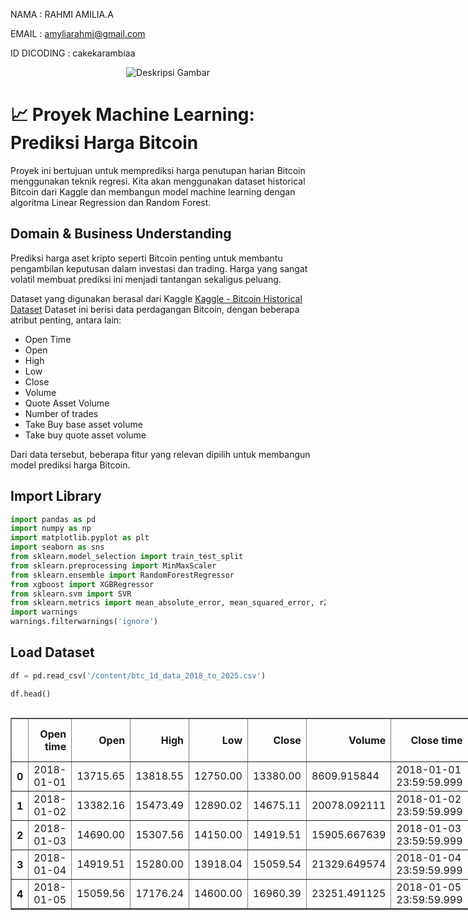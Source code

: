 NAMA : RAHMI AMILIA.A

EMAIL : amyliarahmi@gmail.com

ID DICODING : cakekarambiaa

<div style="text-align: center;">
  <img src="https://stormgain.com/sites/default/files/2024-03/bitcoin-price-predction-main.jpg" alt="Deskripsi Gambar" style="max-width: 100%; height: auto;">
</div>

# 📈 Proyek Machine Learning: Prediksi Harga Bitcoin

Proyek ini bertujuan untuk memprediksi harga penutupan harian Bitcoin menggunakan teknik regresi. Kita akan menggunakan dataset historical Bitcoin dari Kaggle dan membangun model machine learning dengan algoritma Linear Regression dan Random Forest.

## Domain & Business Understanding

Prediksi harga aset kripto seperti Bitcoin penting untuk membantu pengambilan keputusan dalam investasi dan trading. Harga yang sangat volatil membuat prediksi ini menjadi tantangan sekaligus peluang.

Dataset yang digunakan berasal dari Kaggle [Kaggle - Bitcoin Historical Dataset](https://www.kaggle.com/datasets/novandraanugrah/bitcoin-historical-datasets-2018-2024)
Dataset ini berisi data perdagangan Bitcoin, dengan beberapa atribut penting, antara lain:


*   Open Time
*   Open
*   High
*   Low
*   Close
*   Volume
*   Quote Asset Volume
*   Number of trades
*   Take Buy base asset volume
*   Take buy quote asset volume

Dari data tersebut, beberapa fitur yang relevan dipilih untuk membangun model prediksi harga Bitcoin.



## Import Library


```python
import pandas as pd
import numpy as np
import matplotlib.pyplot as plt
import seaborn as sns
from sklearn.model_selection import train_test_split
from sklearn.preprocessing import MinMaxScaler
from sklearn.ensemble import RandomForestRegressor
from xgboost import XGBRegressor
from sklearn.svm import SVR
from sklearn.metrics import mean_absolute_error, mean_squared_error, r2_score
import warnings
warnings.filterwarnings('ignore')
```

## Load Dataset


```python
df = pd.read_csv('/content/btc_1d_data_2018_to_2025.csv')
```


```python
df.head()
```





  <div id="df-918da09c-f368-401a-a30c-6cd1ae17f5c0" class="colab-df-container">
    <div>
<style scoped>
    .dataframe tbody tr th:only-of-type {
        vertical-align: middle;
    }

    .dataframe tbody tr th {
        vertical-align: top;
    }

    .dataframe thead th {
        text-align: right;
    }
</style>
<table border="1" class="dataframe">
  <thead>
    <tr style="text-align: right;">
      <th></th>
      <th>Open time</th>
      <th>Open</th>
      <th>High</th>
      <th>Low</th>
      <th>Close</th>
      <th>Volume</th>
      <th>Close time</th>
      <th>Quote asset volume</th>
      <th>Number of trades</th>
      <th>Taker buy base asset volume</th>
      <th>Taker buy quote asset volume</th>
      <th>Ignore</th>
    </tr>
  </thead>
  <tbody>
    <tr>
      <th>0</th>
      <td>2018-01-01</td>
      <td>13715.65</td>
      <td>13818.55</td>
      <td>12750.00</td>
      <td>13380.00</td>
      <td>8609.915844</td>
      <td>2018-01-01 23:59:59.999</td>
      <td>1.147997e+08</td>
      <td>105595</td>
      <td>3961.938946</td>
      <td>5.280975e+07</td>
      <td>0</td>
    </tr>
    <tr>
      <th>1</th>
      <td>2018-01-02</td>
      <td>13382.16</td>
      <td>15473.49</td>
      <td>12890.02</td>
      <td>14675.11</td>
      <td>20078.092111</td>
      <td>2018-01-02 23:59:59.999</td>
      <td>2.797171e+08</td>
      <td>177728</td>
      <td>11346.326739</td>
      <td>1.580801e+08</td>
      <td>0</td>
    </tr>
    <tr>
      <th>2</th>
      <td>2018-01-03</td>
      <td>14690.00</td>
      <td>15307.56</td>
      <td>14150.00</td>
      <td>14919.51</td>
      <td>15905.667639</td>
      <td>2018-01-03 23:59:59.999</td>
      <td>2.361169e+08</td>
      <td>162787</td>
      <td>8994.953566</td>
      <td>1.335873e+08</td>
      <td>0</td>
    </tr>
    <tr>
      <th>3</th>
      <td>2018-01-04</td>
      <td>14919.51</td>
      <td>15280.00</td>
      <td>13918.04</td>
      <td>15059.54</td>
      <td>21329.649574</td>
      <td>2018-01-04 23:59:59.999</td>
      <td>3.127816e+08</td>
      <td>170310</td>
      <td>12680.812951</td>
      <td>1.861168e+08</td>
      <td>0</td>
    </tr>
    <tr>
      <th>4</th>
      <td>2018-01-05</td>
      <td>15059.56</td>
      <td>17176.24</td>
      <td>14600.00</td>
      <td>16960.39</td>
      <td>23251.491125</td>
      <td>2018-01-05 23:59:59.999</td>
      <td>3.693220e+08</td>
      <td>192969</td>
      <td>13346.622293</td>
      <td>2.118299e+08</td>
      <td>0</td>
    </tr>
  </tbody>
</table>
</div>
    <div class="colab-df-buttons">

  <div class="colab-df-container">
    <button class="colab-df-convert" onclick="convertToInteractive('df-918da09c-f368-401a-a30c-6cd1ae17f5c0')"
            title="Convert this dataframe to an interactive table."
            style="display:none;">

  <svg xmlns="http://www.w3.org/2000/svg" height="24px" viewBox="0 -960 960 960">
    <path d="M120-120v-720h720v720H120Zm60-500h600v-160H180v160Zm220 220h160v-160H400v160Zm0 220h160v-160H400v160ZM180-400h160v-160H180v160Zm440 0h160v-160H620v160ZM180-180h160v-160H180v160Zm440 0h160v-160H620v160Z"/>
  </svg>
    </button>

  <style>
    .colab-df-container {
      display:flex;
      gap: 12px;
    }

    .colab-df-convert {
      background-color: #E8F0FE;
      border: none;
      border-radius: 50%;
      cursor: pointer;
      display: none;
      fill: #1967D2;
      height: 32px;
      padding: 0 0 0 0;
      width: 32px;
    }

    .colab-df-convert:hover {
      background-color: #E2EBFA;
      box-shadow: 0px 1px 2px rgba(60, 64, 67, 0.3), 0px 1px 3px 1px rgba(60, 64, 67, 0.15);
      fill: #174EA6;
    }

    .colab-df-buttons div {
      margin-bottom: 4px;
    }

    [theme=dark] .colab-df-convert {
      background-color: #3B4455;
      fill: #D2E3FC;
    }

    [theme=dark] .colab-df-convert:hover {
      background-color: #434B5C;
      box-shadow: 0px 1px 3px 1px rgba(0, 0, 0, 0.15);
      filter: drop-shadow(0px 1px 2px rgba(0, 0, 0, 0.3));
      fill: #FFFFFF;
    }
  </style>

    <script>
      const buttonEl =
        document.querySelector('#df-918da09c-f368-401a-a30c-6cd1ae17f5c0 button.colab-df-convert');
      buttonEl.style.display =
        google.colab.kernel.accessAllowed ? 'block' : 'none';

      async function convertToInteractive(key) {
        const element = document.querySelector('#df-918da09c-f368-401a-a30c-6cd1ae17f5c0');
        const dataTable =
          await google.colab.kernel.invokeFunction('convertToInteractive',
                                                    [key], {});
        if (!dataTable) return;

        const docLinkHtml = 'Like what you see? Visit the ' +
          '<a target="_blank" href=https://colab.research.google.com/notebooks/data_table.ipynb>data table notebook</a>'
          + ' to learn more about interactive tables.';
        element.innerHTML = '';
        dataTable['output_type'] = 'display_data';
        await google.colab.output.renderOutput(dataTable, element);
        const docLink = document.createElement('div');
        docLink.innerHTML = docLinkHtml;
        element.appendChild(docLink);
      }
    </script>
  </div>


    <div id="df-46cf8b2e-3361-4554-9a91-372938ad1839">
      <button class="colab-df-quickchart" onclick="quickchart('df-46cf8b2e-3361-4554-9a91-372938ad1839')"
                title="Suggest charts"
                style="display:none;">

<svg xmlns="http://www.w3.org/2000/svg" height="24px"viewBox="0 0 24 24"
     width="24px">
    <g>
        <path d="M19 3H5c-1.1 0-2 .9-2 2v14c0 1.1.9 2 2 2h14c1.1 0 2-.9 2-2V5c0-1.1-.9-2-2-2zM9 17H7v-7h2v7zm4 0h-2V7h2v10zm4 0h-2v-4h2v4z"/>
    </g>
</svg>
      </button>

<style>
  .colab-df-quickchart {
      --bg-color: #E8F0FE;
      --fill-color: #1967D2;
      --hover-bg-color: #E2EBFA;
      --hover-fill-color: #174EA6;
      --disabled-fill-color: #AAA;
      --disabled-bg-color: #DDD;
  }

  [theme=dark] .colab-df-quickchart {
      --bg-color: #3B4455;
      --fill-color: #D2E3FC;
      --hover-bg-color: #434B5C;
      --hover-fill-color: #FFFFFF;
      --disabled-bg-color: #3B4455;
      --disabled-fill-color: #666;
  }

  .colab-df-quickchart {
    background-color: var(--bg-color);
    border: none;
    border-radius: 50%;
    cursor: pointer;
    display: none;
    fill: var(--fill-color);
    height: 32px;
    padding: 0;
    width: 32px;
  }

  .colab-df-quickchart:hover {
    background-color: var(--hover-bg-color);
    box-shadow: 0 1px 2px rgba(60, 64, 67, 0.3), 0 1px 3px 1px rgba(60, 64, 67, 0.15);
    fill: var(--button-hover-fill-color);
  }

  .colab-df-quickchart-complete:disabled,
  .colab-df-quickchart-complete:disabled:hover {
    background-color: var(--disabled-bg-color);
    fill: var(--disabled-fill-color);
    box-shadow: none;
  }

  .colab-df-spinner {
    border: 2px solid var(--fill-color);
    border-color: transparent;
    border-bottom-color: var(--fill-color);
    animation:
      spin 1s steps(1) infinite;
  }

  @keyframes spin {
    0% {
      border-color: transparent;
      border-bottom-color: var(--fill-color);
      border-left-color: var(--fill-color);
    }
    20% {
      border-color: transparent;
      border-left-color: var(--fill-color);
      border-top-color: var(--fill-color);
    }
    30% {
      border-color: transparent;
      border-left-color: var(--fill-color);
      border-top-color: var(--fill-color);
      border-right-color: var(--fill-color);
    }
    40% {
      border-color: transparent;
      border-right-color: var(--fill-color);
      border-top-color: var(--fill-color);
    }
    60% {
      border-color: transparent;
      border-right-color: var(--fill-color);
    }
    80% {
      border-color: transparent;
      border-right-color: var(--fill-color);
      border-bottom-color: var(--fill-color);
    }
    90% {
      border-color: transparent;
      border-bottom-color: var(--fill-color);
    }
  }
</style>

      <script>
        async function quickchart(key) {
          const quickchartButtonEl =
            document.querySelector('#' + key + ' button');
          quickchartButtonEl.disabled = true;  // To prevent multiple clicks.
          quickchartButtonEl.classList.add('colab-df-spinner');
          try {
            const charts = await google.colab.kernel.invokeFunction(
                'suggestCharts', [key], {});
          } catch (error) {
            console.error('Error during call to suggestCharts:', error);
          }
          quickchartButtonEl.classList.remove('colab-df-spinner');
          quickchartButtonEl.classList.add('colab-df-quickchart-complete');
        }
        (() => {
          let quickchartButtonEl =
            document.querySelector('#df-46cf8b2e-3361-4554-9a91-372938ad1839 button');
          quickchartButtonEl.style.display =
            google.colab.kernel.accessAllowed ? 'block' : 'none';
        })();
      </script>
    </div>

    </div>
  </div>





```python
df.tail()
```





  <div id="df-f3be9782-7180-497f-83b5-1480c9ff4083" class="colab-df-container">
    <div>
<style scoped>
    .dataframe tbody tr th:only-of-type {
        vertical-align: middle;
    }

    .dataframe tbody tr th {
        vertical-align: top;
    }

    .dataframe thead th {
        text-align: right;
    }
</style>
<table border="1" class="dataframe">
  <thead>
    <tr style="text-align: right;">
      <th></th>
      <th>Open time</th>
      <th>Open</th>
      <th>High</th>
      <th>Low</th>
      <th>Close</th>
      <th>Volume</th>
      <th>Close time</th>
      <th>Quote asset volume</th>
      <th>Number of trades</th>
      <th>Taker buy base asset volume</th>
      <th>Taker buy quote asset volume</th>
      <th>Ignore</th>
    </tr>
  </thead>
  <tbody>
    <tr>
      <th>2670</th>
      <td>2025-04-24</td>
      <td>93691.07</td>
      <td>93787.65</td>
      <td>93060.75</td>
      <td>93607.99</td>
      <td>1498.31243</td>
      <td>2025-04-24 23:59:59.999</td>
      <td>1.399920e+08</td>
      <td>173779</td>
      <td>429.75126</td>
      <td>4.014164e+07</td>
      <td>0</td>
    </tr>
    <tr>
      <th>2671</th>
      <td>2025-04-25</td>
      <td>93980.47</td>
      <td>94444.00</td>
      <td>93520.00</td>
      <td>93664.14</td>
      <td>2699.07820</td>
      <td>2025-04-25 23:59:59.999</td>
      <td>2.533782e+08</td>
      <td>307401</td>
      <td>1518.80459</td>
      <td>1.425713e+08</td>
      <td>0</td>
    </tr>
    <tr>
      <th>2672</th>
      <td>2025-04-26</td>
      <td>94638.68</td>
      <td>95199.00</td>
      <td>94527.84</td>
      <td>95055.48</td>
      <td>1878.89983</td>
      <td>2025-04-26 23:59:59.999</td>
      <td>1.781277e+08</td>
      <td>150054</td>
      <td>789.03707</td>
      <td>7.481943e+07</td>
      <td>0</td>
    </tr>
    <tr>
      <th>2673</th>
      <td>2025-04-27</td>
      <td>94628.00</td>
      <td>95369.00</td>
      <td>94041.60</td>
      <td>94222.29</td>
      <td>3179.08570</td>
      <td>2025-04-27 23:59:59.999</td>
      <td>3.014499e+08</td>
      <td>394263</td>
      <td>1534.29285</td>
      <td>1.456140e+08</td>
      <td>0</td>
    </tr>
    <tr>
      <th>2674</th>
      <td>2025-04-28</td>
      <td>93749.29</td>
      <td>93798.71</td>
      <td>92800.01</td>
      <td>93130.44</td>
      <td>2221.76369</td>
      <td>2025-04-28 23:59:59.999</td>
      <td>2.071204e+08</td>
      <td>436996</td>
      <td>991.34663</td>
      <td>9.240970e+07</td>
      <td>0</td>
    </tr>
  </tbody>
</table>
</div>
    <div class="colab-df-buttons">

  <div class="colab-df-container">
    <button class="colab-df-convert" onclick="convertToInteractive('df-f3be9782-7180-497f-83b5-1480c9ff4083')"
            title="Convert this dataframe to an interactive table."
            style="display:none;">

  <svg xmlns="http://www.w3.org/2000/svg" height="24px" viewBox="0 -960 960 960">
    <path d="M120-120v-720h720v720H120Zm60-500h600v-160H180v160Zm220 220h160v-160H400v160Zm0 220h160v-160H400v160ZM180-400h160v-160H180v160Zm440 0h160v-160H620v160ZM180-180h160v-160H180v160Zm440 0h160v-160H620v160Z"/>
  </svg>
    </button>

  <style>
    .colab-df-container {
      display:flex;
      gap: 12px;
    }

    .colab-df-convert {
      background-color: #E8F0FE;
      border: none;
      border-radius: 50%;
      cursor: pointer;
      display: none;
      fill: #1967D2;
      height: 32px;
      padding: 0 0 0 0;
      width: 32px;
    }

    .colab-df-convert:hover {
      background-color: #E2EBFA;
      box-shadow: 0px 1px 2px rgba(60, 64, 67, 0.3), 0px 1px 3px 1px rgba(60, 64, 67, 0.15);
      fill: #174EA6;
    }

    .colab-df-buttons div {
      margin-bottom: 4px;
    }

    [theme=dark] .colab-df-convert {
      background-color: #3B4455;
      fill: #D2E3FC;
    }

    [theme=dark] .colab-df-convert:hover {
      background-color: #434B5C;
      box-shadow: 0px 1px 3px 1px rgba(0, 0, 0, 0.15);
      filter: drop-shadow(0px 1px 2px rgba(0, 0, 0, 0.3));
      fill: #FFFFFF;
    }
  </style>

    <script>
      const buttonEl =
        document.querySelector('#df-f3be9782-7180-497f-83b5-1480c9ff4083 button.colab-df-convert');
      buttonEl.style.display =
        google.colab.kernel.accessAllowed ? 'block' : 'none';

      async function convertToInteractive(key) {
        const element = document.querySelector('#df-f3be9782-7180-497f-83b5-1480c9ff4083');
        const dataTable =
          await google.colab.kernel.invokeFunction('convertToInteractive',
                                                    [key], {});
        if (!dataTable) return;

        const docLinkHtml = 'Like what you see? Visit the ' +
          '<a target="_blank" href=https://colab.research.google.com/notebooks/data_table.ipynb>data table notebook</a>'
          + ' to learn more about interactive tables.';
        element.innerHTML = '';
        dataTable['output_type'] = 'display_data';
        await google.colab.output.renderOutput(dataTable, element);
        const docLink = document.createElement('div');
        docLink.innerHTML = docLinkHtml;
        element.appendChild(docLink);
      }
    </script>
  </div>


    <div id="df-b18600af-96d2-4fb4-becf-f15c576fc452">
      <button class="colab-df-quickchart" onclick="quickchart('df-b18600af-96d2-4fb4-becf-f15c576fc452')"
                title="Suggest charts"
                style="display:none;">

<svg xmlns="http://www.w3.org/2000/svg" height="24px"viewBox="0 0 24 24"
     width="24px">
    <g>
        <path d="M19 3H5c-1.1 0-2 .9-2 2v14c0 1.1.9 2 2 2h14c1.1 0 2-.9 2-2V5c0-1.1-.9-2-2-2zM9 17H7v-7h2v7zm4 0h-2V7h2v10zm4 0h-2v-4h2v4z"/>
    </g>
</svg>
      </button>

<style>
  .colab-df-quickchart {
      --bg-color: #E8F0FE;
      --fill-color: #1967D2;
      --hover-bg-color: #E2EBFA;
      --hover-fill-color: #174EA6;
      --disabled-fill-color: #AAA;
      --disabled-bg-color: #DDD;
  }

  [theme=dark] .colab-df-quickchart {
      --bg-color: #3B4455;
      --fill-color: #D2E3FC;
      --hover-bg-color: #434B5C;
      --hover-fill-color: #FFFFFF;
      --disabled-bg-color: #3B4455;
      --disabled-fill-color: #666;
  }

  .colab-df-quickchart {
    background-color: var(--bg-color);
    border: none;
    border-radius: 50%;
    cursor: pointer;
    display: none;
    fill: var(--fill-color);
    height: 32px;
    padding: 0;
    width: 32px;
  }

  .colab-df-quickchart:hover {
    background-color: var(--hover-bg-color);
    box-shadow: 0 1px 2px rgba(60, 64, 67, 0.3), 0 1px 3px 1px rgba(60, 64, 67, 0.15);
    fill: var(--button-hover-fill-color);
  }

  .colab-df-quickchart-complete:disabled,
  .colab-df-quickchart-complete:disabled:hover {
    background-color: var(--disabled-bg-color);
    fill: var(--disabled-fill-color);
    box-shadow: none;
  }

  .colab-df-spinner {
    border: 2px solid var(--fill-color);
    border-color: transparent;
    border-bottom-color: var(--fill-color);
    animation:
      spin 1s steps(1) infinite;
  }

  @keyframes spin {
    0% {
      border-color: transparent;
      border-bottom-color: var(--fill-color);
      border-left-color: var(--fill-color);
    }
    20% {
      border-color: transparent;
      border-left-color: var(--fill-color);
      border-top-color: var(--fill-color);
    }
    30% {
      border-color: transparent;
      border-left-color: var(--fill-color);
      border-top-color: var(--fill-color);
      border-right-color: var(--fill-color);
    }
    40% {
      border-color: transparent;
      border-right-color: var(--fill-color);
      border-top-color: var(--fill-color);
    }
    60% {
      border-color: transparent;
      border-right-color: var(--fill-color);
    }
    80% {
      border-color: transparent;
      border-right-color: var(--fill-color);
      border-bottom-color: var(--fill-color);
    }
    90% {
      border-color: transparent;
      border-bottom-color: var(--fill-color);
    }
  }
</style>

      <script>
        async function quickchart(key) {
          const quickchartButtonEl =
            document.querySelector('#' + key + ' button');
          quickchartButtonEl.disabled = true;  // To prevent multiple clicks.
          quickchartButtonEl.classList.add('colab-df-spinner');
          try {
            const charts = await google.colab.kernel.invokeFunction(
                'suggestCharts', [key], {});
          } catch (error) {
            console.error('Error during call to suggestCharts:', error);
          }
          quickchartButtonEl.classList.remove('colab-df-spinner');
          quickchartButtonEl.classList.add('colab-df-quickchart-complete');
        }
        (() => {
          let quickchartButtonEl =
            document.querySelector('#df-b18600af-96d2-4fb4-becf-f15c576fc452 button');
          quickchartButtonEl.style.display =
            google.colab.kernel.accessAllowed ? 'block' : 'none';
        })();
      </script>
    </div>

    </div>
  </div>





```python
df.describe()
```





  <div id="df-b9f167af-3463-4026-ae43-7eb9e9b650ed" class="colab-df-container">
    <div>
<style scoped>
    .dataframe tbody tr th:only-of-type {
        vertical-align: middle;
    }

    .dataframe tbody tr th {
        vertical-align: top;
    }

    .dataframe thead th {
        text-align: right;
    }
</style>
<table border="1" class="dataframe">
  <thead>
    <tr style="text-align: right;">
      <th></th>
      <th>Open</th>
      <th>High</th>
      <th>Low</th>
      <th>Close</th>
      <th>Volume</th>
      <th>Quote asset volume</th>
      <th>Number of trades</th>
      <th>Taker buy base asset volume</th>
      <th>Taker buy quote asset volume</th>
      <th>Ignore</th>
    </tr>
  </thead>
  <tbody>
    <tr>
      <th>count</th>
      <td>2675.000000</td>
      <td>2675.000000</td>
      <td>2675.000000</td>
      <td>2675.000000</td>
      <td>2675.000000</td>
      <td>2.675000e+03</td>
      <td>2.675000e+03</td>
      <td>2675.000000</td>
      <td>2.675000e+03</td>
      <td>2675.0</td>
    </tr>
    <tr>
      <th>mean</th>
      <td>30840.578019</td>
      <td>31528.766520</td>
      <td>30104.435275</td>
      <td>30871.815563</td>
      <td>68932.035975</td>
      <td>1.783905e+09</td>
      <td>1.719947e+06</td>
      <td>34264.056822</td>
      <td>8.832812e+08</td>
      <td>0.0</td>
    </tr>
    <tr>
      <th>std</th>
      <td>25302.219752</td>
      <td>25767.079921</td>
      <td>24820.256355</td>
      <td>25331.323460</td>
      <td>80006.389942</td>
      <td>2.002799e+09</td>
      <td>2.109577e+06</td>
      <td>39815.096251</td>
      <td>9.958256e+08</td>
      <td>0.0</td>
    </tr>
    <tr>
      <th>min</th>
      <td>3211.710000</td>
      <td>3276.500000</td>
      <td>3156.260000</td>
      <td>3211.720000</td>
      <td>300.986860</td>
      <td>1.177017e+07</td>
      <td>1.241700e+04</td>
      <td>151.876190</td>
      <td>6.532639e+06</td>
      <td>0.0</td>
    </tr>
    <tr>
      <th>25%</th>
      <td>9178.505000</td>
      <td>9347.500000</td>
      <td>8949.030000</td>
      <td>9183.355000</td>
      <td>28887.841936</td>
      <td>3.669396e+08</td>
      <td>4.016555e+05</td>
      <td>14434.566106</td>
      <td>1.847062e+08</td>
      <td>0.0</td>
    </tr>
    <tr>
      <th>50%</th>
      <td>23554.850000</td>
      <td>24199.720000</td>
      <td>23060.000000</td>
      <td>23628.970000</td>
      <td>43882.924625</td>
      <td>1.090742e+09</td>
      <td>1.003615e+06</td>
      <td>21963.773537</td>
      <td>5.292412e+08</td>
      <td>0.0</td>
    </tr>
    <tr>
      <th>75%</th>
      <td>46357.010000</td>
      <td>47490.840000</td>
      <td>44745.365000</td>
      <td>46385.005000</td>
      <td>71682.501594</td>
      <td>2.499919e+09</td>
      <td>1.912282e+06</td>
      <td>35556.832016</td>
      <td>1.248836e+09</td>
      <td>0.0</td>
    </tr>
    <tr>
      <th>max</th>
      <td>106143.820000</td>
      <td>108353.000000</td>
      <td>105321.490000</td>
      <td>106143.820000</td>
      <td>760705.362783</td>
      <td>1.746531e+10</td>
      <td>1.522359e+07</td>
      <td>374775.574085</td>
      <td>8.783916e+09</td>
      <td>0.0</td>
    </tr>
  </tbody>
</table>
</div>
    <div class="colab-df-buttons">

  <div class="colab-df-container">
    <button class="colab-df-convert" onclick="convertToInteractive('df-b9f167af-3463-4026-ae43-7eb9e9b650ed')"
            title="Convert this dataframe to an interactive table."
            style="display:none;">

  <svg xmlns="http://www.w3.org/2000/svg" height="24px" viewBox="0 -960 960 960">
    <path d="M120-120v-720h720v720H120Zm60-500h600v-160H180v160Zm220 220h160v-160H400v160Zm0 220h160v-160H400v160ZM180-400h160v-160H180v160Zm440 0h160v-160H620v160ZM180-180h160v-160H180v160Zm440 0h160v-160H620v160Z"/>
  </svg>
    </button>

  <style>
    .colab-df-container {
      display:flex;
      gap: 12px;
    }

    .colab-df-convert {
      background-color: #E8F0FE;
      border: none;
      border-radius: 50%;
      cursor: pointer;
      display: none;
      fill: #1967D2;
      height: 32px;
      padding: 0 0 0 0;
      width: 32px;
    }

    .colab-df-convert:hover {
      background-color: #E2EBFA;
      box-shadow: 0px 1px 2px rgba(60, 64, 67, 0.3), 0px 1px 3px 1px rgba(60, 64, 67, 0.15);
      fill: #174EA6;
    }

    .colab-df-buttons div {
      margin-bottom: 4px;
    }

    [theme=dark] .colab-df-convert {
      background-color: #3B4455;
      fill: #D2E3FC;
    }

    [theme=dark] .colab-df-convert:hover {
      background-color: #434B5C;
      box-shadow: 0px 1px 3px 1px rgba(0, 0, 0, 0.15);
      filter: drop-shadow(0px 1px 2px rgba(0, 0, 0, 0.3));
      fill: #FFFFFF;
    }
  </style>

    <script>
      const buttonEl =
        document.querySelector('#df-b9f167af-3463-4026-ae43-7eb9e9b650ed button.colab-df-convert');
      buttonEl.style.display =
        google.colab.kernel.accessAllowed ? 'block' : 'none';

      async function convertToInteractive(key) {
        const element = document.querySelector('#df-b9f167af-3463-4026-ae43-7eb9e9b650ed');
        const dataTable =
          await google.colab.kernel.invokeFunction('convertToInteractive',
                                                    [key], {});
        if (!dataTable) return;

        const docLinkHtml = 'Like what you see? Visit the ' +
          '<a target="_blank" href=https://colab.research.google.com/notebooks/data_table.ipynb>data table notebook</a>'
          + ' to learn more about interactive tables.';
        element.innerHTML = '';
        dataTable['output_type'] = 'display_data';
        await google.colab.output.renderOutput(dataTable, element);
        const docLink = document.createElement('div');
        docLink.innerHTML = docLinkHtml;
        element.appendChild(docLink);
      }
    </script>
  </div>


    <div id="df-d6dca38d-1a45-4df6-9cd4-0d3130814129">
      <button class="colab-df-quickchart" onclick="quickchart('df-d6dca38d-1a45-4df6-9cd4-0d3130814129')"
                title="Suggest charts"
                style="display:none;">

<svg xmlns="http://www.w3.org/2000/svg" height="24px"viewBox="0 0 24 24"
     width="24px">
    <g>
        <path d="M19 3H5c-1.1 0-2 .9-2 2v14c0 1.1.9 2 2 2h14c1.1 0 2-.9 2-2V5c0-1.1-.9-2-2-2zM9 17H7v-7h2v7zm4 0h-2V7h2v10zm4 0h-2v-4h2v4z"/>
    </g>
</svg>
      </button>

<style>
  .colab-df-quickchart {
      --bg-color: #E8F0FE;
      --fill-color: #1967D2;
      --hover-bg-color: #E2EBFA;
      --hover-fill-color: #174EA6;
      --disabled-fill-color: #AAA;
      --disabled-bg-color: #DDD;
  }

  [theme=dark] .colab-df-quickchart {
      --bg-color: #3B4455;
      --fill-color: #D2E3FC;
      --hover-bg-color: #434B5C;
      --hover-fill-color: #FFFFFF;
      --disabled-bg-color: #3B4455;
      --disabled-fill-color: #666;
  }

  .colab-df-quickchart {
    background-color: var(--bg-color);
    border: none;
    border-radius: 50%;
    cursor: pointer;
    display: none;
    fill: var(--fill-color);
    height: 32px;
    padding: 0;
    width: 32px;
  }

  .colab-df-quickchart:hover {
    background-color: var(--hover-bg-color);
    box-shadow: 0 1px 2px rgba(60, 64, 67, 0.3), 0 1px 3px 1px rgba(60, 64, 67, 0.15);
    fill: var(--button-hover-fill-color);
  }

  .colab-df-quickchart-complete:disabled,
  .colab-df-quickchart-complete:disabled:hover {
    background-color: var(--disabled-bg-color);
    fill: var(--disabled-fill-color);
    box-shadow: none;
  }

  .colab-df-spinner {
    border: 2px solid var(--fill-color);
    border-color: transparent;
    border-bottom-color: var(--fill-color);
    animation:
      spin 1s steps(1) infinite;
  }

  @keyframes spin {
    0% {
      border-color: transparent;
      border-bottom-color: var(--fill-color);
      border-left-color: var(--fill-color);
    }
    20% {
      border-color: transparent;
      border-left-color: var(--fill-color);
      border-top-color: var(--fill-color);
    }
    30% {
      border-color: transparent;
      border-left-color: var(--fill-color);
      border-top-color: var(--fill-color);
      border-right-color: var(--fill-color);
    }
    40% {
      border-color: transparent;
      border-right-color: var(--fill-color);
      border-top-color: var(--fill-color);
    }
    60% {
      border-color: transparent;
      border-right-color: var(--fill-color);
    }
    80% {
      border-color: transparent;
      border-right-color: var(--fill-color);
      border-bottom-color: var(--fill-color);
    }
    90% {
      border-color: transparent;
      border-bottom-color: var(--fill-color);
    }
  }
</style>

      <script>
        async function quickchart(key) {
          const quickchartButtonEl =
            document.querySelector('#' + key + ' button');
          quickchartButtonEl.disabled = true;  // To prevent multiple clicks.
          quickchartButtonEl.classList.add('colab-df-spinner');
          try {
            const charts = await google.colab.kernel.invokeFunction(
                'suggestCharts', [key], {});
          } catch (error) {
            console.error('Error during call to suggestCharts:', error);
          }
          quickchartButtonEl.classList.remove('colab-df-spinner');
          quickchartButtonEl.classList.add('colab-df-quickchart-complete');
        }
        (() => {
          let quickchartButtonEl =
            document.querySelector('#df-d6dca38d-1a45-4df6-9cd4-0d3130814129 button');
          quickchartButtonEl.style.display =
            google.colab.kernel.accessAllowed ? 'block' : 'none';
        })();
      </script>
    </div>

    </div>
  </div>




## EDA - Exploratory Data Analysis


```python
print(df.columns)
```

    Index(['Open time', 'Open', 'High', 'Low', 'Close', 'Volume', 'Close time',
           'Quote asset volume', 'Number of trades', 'Taker buy base asset volume',
           'Taker buy quote asset volume', 'Ignore'],
          dtype='object')



```python
df['Open time'] = pd.to_datetime(df['Open time'])
```

Statistik deskriptif


```python
print(df.describe())
```

                     Open time           Open           High            Low  \
    count                 2675    2675.000000    2675.000000    2675.000000   
    mean   2021-08-30 00:00:00   30840.578019   31528.766520   30104.435275   
    min    2018-01-01 00:00:00    3211.710000    3276.500000    3156.260000   
    25%    2019-10-31 12:00:00    9178.505000    9347.500000    8949.030000   
    50%    2021-08-30 00:00:00   23554.850000   24199.720000   23060.000000   
    75%    2023-06-29 12:00:00   46357.010000   47490.840000   44745.365000   
    max    2025-04-28 00:00:00  106143.820000  108353.000000  105321.490000   
    std                    NaN   25302.219752   25767.079921   24820.256355   
    
                   Close         Volume  Quote asset volume  Number of trades  \
    count    2675.000000    2675.000000        2.675000e+03      2.675000e+03   
    mean    30871.815563   68932.035975        1.783905e+09      1.719947e+06   
    min      3211.720000     300.986860        1.177017e+07      1.241700e+04   
    25%      9183.355000   28887.841936        3.669396e+08      4.016555e+05   
    50%     23628.970000   43882.924625        1.090742e+09      1.003615e+06   
    75%     46385.005000   71682.501594        2.499919e+09      1.912282e+06   
    max    106143.820000  760705.362783        1.746531e+10      1.522359e+07   
    std     25331.323460   80006.389942        2.002799e+09      2.109577e+06   
    
           Taker buy base asset volume  Taker buy quote asset volume  Ignore  
    count                  2675.000000                  2.675000e+03  2675.0  
    mean                  34264.056822                  8.832812e+08     0.0  
    min                     151.876190                  6.532639e+06     0.0  
    25%                   14434.566106                  1.847062e+08     0.0  
    50%                   21963.773537                  5.292412e+08     0.0  
    75%                   35556.832016                  1.248836e+09     0.0  
    max                  374775.574085                  8.783916e+09     0.0  
    std                   39815.096251                  9.958256e+08     0.0  



```python
print(df.isnull().sum())
```

    Open time                       0
    Open                            0
    High                            0
    Low                             0
    Close                           0
    Volume                          0
    Close time                      0
    Quote asset volume              0
    Number of trades                0
    Taker buy base asset volume     0
    Taker buy quote asset volume    0
    Ignore                          0
    dtype: int64





```python
plt.figure(figsize=(8,4))
sns.histplot(df['Close'], bins=50, kde=True)
plt.title('Distribusi Harga Penutupan Bitcoin')
plt.show()
```


    
![png](output_18_0.png)
    



```python
plt.figure(figsize=(12,6))
plt.plot(df['Open time'], df['Close'])
plt.title('Harga Bitcoin dari Waktu ke Waktu')
plt.xlabel('Waktu')
plt.ylabel('Harga')
plt.show()
```


    
![png](output_19_0.png)
    



```python
numeric_cols = df.select_dtypes(include=[np.number])

plt.figure(figsize=(10,8))
sns.heatmap(numeric_cols.corr(), annot=True, cmap='coolwarm')
plt.title('Heatmap Korelasi Fitur')
plt.show()
```


    
![png](output_20_0.png)
    


## Data Preparation


```python
df = df[['Open', 'High', 'Low', 'Volume', 'Close']]
```


```python
print(df.isnull().sum())
```

    Open      0
    High      0
    Low       0
    Volume    0
    Close     0
    dtype: int64



```python
X = df.drop('Close', axis=1)
y = df['Close']
```


```python
scaler = MinMaxScaler()
X_scaled = scaler.fit_transform(X)
```


```python
X_train, X_test, y_train, y_test = train_test_split(
    X_scaled, y, test_size=0.2, random_state=42, shuffle=False
)

print(f"Jumlah data train: {len(X_train)}")
print(f"Jumlah data test: {len(X_test)}")
```

    Jumlah data train: 2140
    Jumlah data test: 535


## Modeling


```python
rf_model = RandomForestRegressor(n_estimators=100, random_state=42)
rf_model.fit(X_train, y_train)
rf_pred = rf_model.predict(X_test)
```


```python
xgb_model = XGBRegressor(n_estimators=100, random_state=42)
xgb_model.fit(X_train, y_train)
xgb_pred = xgb_model.predict(X_test)
```


```python
svr_model = SVR(kernel='rbf', C=100)
svr_model.fit(X_train, y_train)
svr_pred = svr_model.predict(X_test)
```

## Evaluation



```python
def evaluate_model(y_true, y_pred, model_name):
    mae = mean_absolute_error(y_true, y_pred)
    rmse = np.sqrt(mean_squared_error(y_true, y_pred))
    r2 = r2_score(y_true, y_pred)

    print(f" {model_name} Performance:")
    print(f"MAE: {mae:.2f}")
    print(f"RMSE: {rmse:.2f}")
    print(f"R2 Score: {r2:.2f}")
    print("-"*30)
```


```python
evaluate_model(y_test, rf_pred, "Random Forest")
evaluate_model(y_test, xgb_pred, "XGBoost")
evaluate_model(y_test, svr_pred, "SVR")
```

     Random Forest Performance:
    MAE: 9179.32
    RMSE: 15520.82
    R2 Score: 0.33
    ------------------------------
     XGBoost Performance:
    MAE: 10122.21
    RMSE: 16573.84
    R2 Score: 0.23
    ------------------------------
     SVR Performance:
    MAE: 32494.02
    RMSE: 41278.32
    R2 Score: -3.76
    ------------------------------


## Visualization


```python
plt.figure(figsize=(15,6))
plt.plot(y_test.values, label='Actual', color='black')
plt.plot(rf_pred, label='Random Forest Prediction')
plt.plot(xgb_pred, label='XGBoost Prediction')
plt.plot(svr_pred, label='SVR Prediction')
plt.legend()
plt.title('Perbandingan Harga Asli vs Prediksi')
plt.xlabel('Sample')
plt.ylabel('Harga Bitcoin')
plt.show()
```


    
![png](output_35_0.png)
    



```python
sns.pairplot(df[['Open', 'High', 'Low', 'Close', 'Volume']])
plt.suptitle('Pairplot Antar Fitur Harga Bitcoin', y=1.02)
plt.show()
```


    
![png](output_36_0.png)
    


